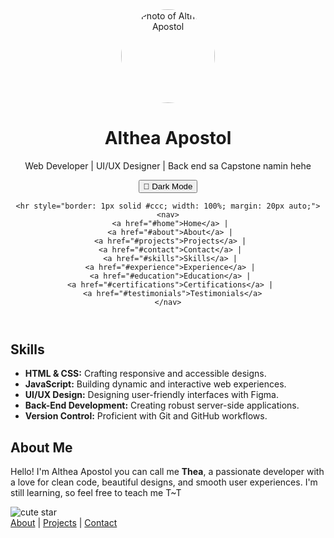 <!DOCTYPE html>
<html lang="en">
<head>
  <meta charset="UTF-8">
  <meta name="viewport" content="width=device-width, initial-scale=1">
  <link rel="stylesheet" href="style.css">
  <script src="script.js" defer></script>
</head>

<body>
  <header class="responsive-header">
    <div class="profile-photo">
      <img src="assets/images/logo.png" alt="Photo of Althea Apostol" style="width:150px; height:auto; border-radius:50%;">
    </div>
    <h1>Althea Apostol</h1>
    <p>Web Developer | UI/UX Designer | Back end sa Capstone namin hehe</p>
    <button class="toggle-btn" onclick="toggleTheme()">🌙 Dark Mode</button>

    <hr style="border: 1px solid #ccc; width: 100%; margin: 20px auto;">
    <nav>
      <a href="#home">Home</a> | 
      <a href="#about">About</a> | 
      <a href="#projects">Projects</a> | 
      <a href="#contact">Contact</a> | 
      <a href="#skills">Skills</a> | 
      <a href="#experience">Experience</a> | 
      <a href="#education">Education</a> | 
      <a href="#certifications">Certifications</a> | 
      <a href="#testimonials">Testimonials</a>
    </nav>
  </header>

  <section id="skills" class="skills">
    <h2>Skills</h2>
    <ul>
      <li><strong>HTML & CSS:</strong> Crafting responsive and accessible designs.</li>
      <li><strong>JavaScript:</strong> Building dynamic and interactive web experiences.</li>
      <li><strong>UI/UX Design:</strong> Designing user-friendly interfaces with Figma.</li>
      <li><strong>Back-End Development:</strong> Creating robust server-side applications.</li>
      <li><strong>Version Control:</strong> Proficient with Git and GitHub workflows.</li>
    </ul>
  </section>

  <section id="about" class="about">
    <h2>About Me</h2>
    <p>Hello! I'm Althea Apostol you can call me <strong>Thea</strong>, a passionate developer with a love for clean code, beautiful designs, and smooth user experiences. I'm still learning, so feel free to teach me T~T</p>
  </section>

  <!-- Add your other sections here -->

  <footer class="cute-footer">
    <div class="footer-content">
      <img src="https://cdn-icons-png.flaticon.com/512/616/616408.png" alt="cute star" class="footer-icon">
      <nav class="footer-nav"> 
        <a href="#about">About</a> | 
        <a href="#projects">Projects</a> | 
        <a href="#contact">Contact</a>
      </nav>
    </div>
  </footer>
</body>
</html>
